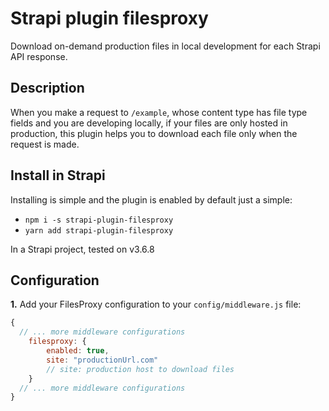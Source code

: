 # Strapi plugin filesproxy

Download on-demand production files in local development for each Strapi API response.

## Description

When you make a request to `/example`, whose content type has file type fields and you are developing locally, if your files are only hosted in production, this plugin helps you to download each file only when the request is made.

## Install in Strapi

Installing is simple and the plugin is enabled by default just a simple:

- `npm i -s strapi-plugin-filesproxy`
- `yarn add strapi-plugin-filesproxy`

In a Strapi project, tested on v3.6.8

## Configuration

**1.** Add your FilesProxy configuration to your `config/middleware.js` file:

```javascript
{
  // ... more middleware configurations
    filesproxy: {
        enabled: true,
        site: "productionUrl.com"
        // site: production host to download files
    }
  // ... more middleware configurations
}
```